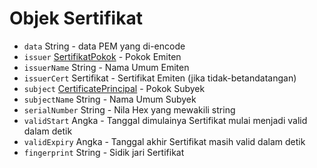 # Objek Sertifikat

* `data` String - data PEM yang di-encode
* `issuer` [SertifikatPokok](certificate-principal.md) - Pokok Emiten
* `issuerName` String - Nama Umum Emiten
* `issuerCert` Sertifikat - Sertifikat Emiten (jika tidak-betandatangan)
* `subject` [CertificatePrincipal](certificate-principal.md) - Pokok Subyek
* `subjectName` String - Nama Umum Subyek
* `serialNumber` String - Nila Hex yang mewakili string
* `validStart` Angka - Tanggal dimulainya Sertifikat mulai menjadi valid dalam detik
* `validExpiry` Angka - Tanggal akhir Sertifikat masih valid dalam detik
* `fingerprint` String - Sidik jari Sertifikat